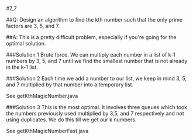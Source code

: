 #7_7

##Q:
Design an algorithm to find the kth number such that the only prime factors are 3, 5, and 7.

##A:
This is a pretty difficult problem, especially if you're going for the optimal solution.

###Solution 1
Brute force.  We can multiply each number in a list of k-1 numbers by 3, 5, and 7 until we find the smallest number that is not already in the k-1 list.

###Solution 2
Each time we add a number to our list, we keep in mind 3, 5, and 7 multiplied by that number into a temporary list.

See getKthMagicNumber.java

###Solution 3
This is the most optimal.  It involves three queues which took the numbers previously used multiplied by 3,5, and 7 respectively and not using duplicates.  We do this till we get our k numbers.

See getKthMagicNumberFast.java

